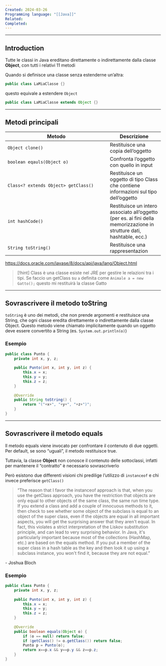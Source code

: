```yaml
---
Created: 2024-03-26
Programming language: "[[Java]]"
Related: 
Completed:
---
```

---
## Introduction
Tutte le classi in Java ereditano direttamente o indirettamente dalla classe **Object**, con tutti i relativi 11 metodi

Quando si definisce una classe senza estenderne
un’altra:
```java
public class LaMiaClasse {}
```
questo equivale a estendere `Object`
```java
public class LaMiaClasse extends Object {}
```

---
## Metodi principali

| <div style="width:315px;text-align:center">Metodo</div> | Descrizione                                                                                                           |
| ------------------------------------------------------- | --------------------------------------------------------------------------------------------------------------------- |
| `Object clone()`                                        | Restituisce una copia dell’oggetto                                                                                    |
| `boolean eqauls(Object o)`                              | Confronta l’oggetto con quello in input                                                                               |
| `Class<? extends Object> getClass()`                    | Restituisce un oggetto di tipo Class che contiene informazioni sul tipo dell’oggetto                                  |
| `int hashCode()`                                        | Restituisce un intero associato all’oggetto (per es. ai fini della memorizzazione in strutture dati, hashtable, ecc.) |
| `String toString()`                                     | Restituisce una rappresentazion                                                                                       |
https://docs.oracle.com/javase/8/docs/api/java/lang/Object.html

> [!hint]
> Class è una classe esiste nel JRE per gestire le relazioni tra i tipi. Se faccio un getClass su `a` definita come `Animale a = new Gatto();` questo mi restituirà la classe Gatto

---
## Sovrascrivere il metodo toString
`toString` è uno dei metodi, che non prende argomenti e restituisce una String, che ogni classe eredita direttamente o indirettamente dalla classe Object. 
Questo metodo viene chiamato implicitamente quando un oggetto deve essere convertito a String (es. `System.out.println(o)`)

### Esempio
```java
public class Punto {
	private int x, y, z;
	
	public Punto(int x, int y, int z) {
		this.x = x;
		this.y = y;
		this.z = z;
	}
	
	@Override
	public String toString() {
		return "("+x+", "+y+", "+z+")";
	}
}
```

---
## Sovrascrivere il metodo equals
Il metodo equals viene invocato per confrontare il contenuto di due oggetti. Per default, se sono “uguali”, il metodo restituisce true.

Tuttavia, la classe **Object** non conosce il contenuto delle sottoclassi, infatti per mantenere il “contratto” è necessario sovrascriverlo

Però esistono due differenti visioni chi predilige l’utilizzo di `instanceof` e chi invece preferisce `getClass()`

> “The reason that I favor the instanceof approach is that, when you use the getClass approach, you have the restriction that objects are only equal to other objects of the same class, the same run time type. If you extend a class and add a couple of innocuous methods to it, then check to see whether some object of the subclass is equal to an object of the super class, even if the objects are equal in all important aspects, you will get the surprising answer that they aren't equal. In fact, this violates a strict interpretation of the Liskov substitution principle, and can lead to very surprising behavior. In Java, it's particularly important because most of the collections (HashMap, etc.) are based on the equals method. If you put a member of the super class in a hash table as the key and then look it up using a subclass instance, you won't find it, because they are not equal.”

\- Joshua Bloch
### Esempio
```java
public class Punto {
	private int x, y, z;
	
	public Punto(int x, int y, int z) {
		this.x = x;
		this.y = y;
		this.z = z;
	}
	
	@Override
	public boolean equals(Object o) {
		if (o == null) return false;
		if (getClass() != o.getClass()) return false;
		Punto p = Punto(o);
		return x==p.x && y==p.y && z==p.z;
	}
}
```